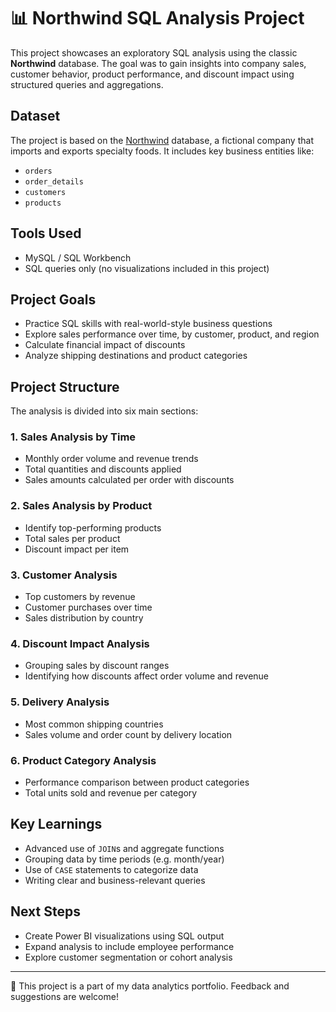 # 📊 Northwind SQL Analysis Project

This project showcases an exploratory SQL analysis using the classic **Northwind** database. The goal was to gain insights into company sales, customer behavior, product performance, and discount impact using structured queries and aggregations.

## Dataset

The project is based on the [Northwind](https://github.com/jpwhite3/northwind-SQLite) database, a fictional company that imports and exports specialty foods. It includes key business entities like:
- `orders`
- `order_details`
- `customers`
- `products`

## Tools Used

- MySQL / SQL Workbench
- SQL queries only (no visualizations included in this project)

## Project Goals

- Practice SQL skills with real-world-style business questions
- Explore sales performance over time, by customer, product, and region
- Calculate financial impact of discounts
- Analyze shipping destinations and product categories

## Project Structure

The analysis is divided into six main sections:

### 1. Sales Analysis by Time
- Monthly order volume and revenue trends
- Total quantities and discounts applied
- Sales amounts calculated per order with discounts

### 2. Sales Analysis by Product
- Identify top-performing products
- Total sales per product
- Discount impact per item

### 3. Customer Analysis
- Top customers by revenue
- Customer purchases over time
- Sales distribution by country

### 4. Discount Impact Analysis
- Grouping sales by discount ranges
- Identifying how discounts affect order volume and revenue

### 5. Delivery Analysis
- Most common shipping countries
- Sales volume and order count by delivery location

### 6. Product Category Analysis
- Performance comparison between product categories
- Total units sold and revenue per category

## Key Learnings

- Advanced use of `JOIN`s and aggregate functions
- Grouping data by time periods (e.g. month/year)
- Use of `CASE` statements to categorize data
- Writing clear and business-relevant queries

## Next Steps

- Create Power BI visualizations using SQL output
- Expand analysis to include employee performance
- Explore customer segmentation or cohort analysis

---

🔗 This project is a part of my data analytics portfolio. Feedback and suggestions are welcome!
